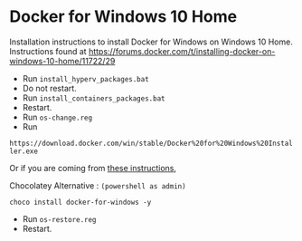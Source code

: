 # Docker for Windows 10 Home
Installation instructions to install Docker for Windows on Windows 10 Home. Instructions found at https://forums.docker.com/t/installing-docker-on-windows-10-home/11722/29

- Run ```install_hyperv_packages.bat```
- Do not restart.
- Run ```install_containers_packages.bat```
- Restart.
- Run ```os-change.reg```
- Run 

```https://download.docker.com/win/stable/Docker%20for%20Windows%20Installer.exe```

Or if you are coming from [these instructions](https://github.com/mstraughan86/modern-development/),

Chocolatey Alternative : ```(powershell as admin)```
```
choco install docker-for-windows -y
```
- Run ```os-restore.reg```
- Restart.
